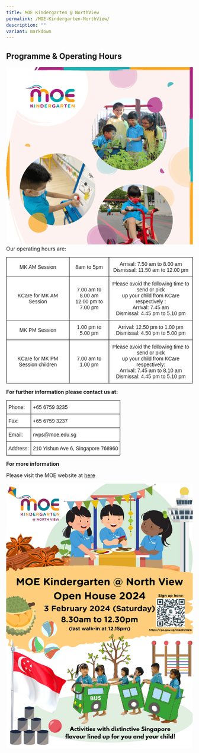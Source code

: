 ```yaml
---
title: MOE Kindergarten @ NorthView
permalink: /MOE-Kindergarten-NorthView/
description: ""
variant: markdown
---
```

## Programme &amp; Operating Hours

![](/images/MOE%20Kindergarten/mk%201st%20page.png)
Our operating hours are:

<style type="text/css">
.tg  {border-collapse:collapse;border-spacing:0;}
.tg td{border-color:black;border-style:solid;border-width:1px;font-family:Arial, sans-serif;font-size:14px;
  overflow:hidden;padding:10px 5px;word-break:normal;}
.tg th{border-color:black;border-style:solid;border-width:1px;font-family:Arial, sans-serif;font-size:14px;
  font-weight:normal;overflow:hidden;padding:10px 5px;word-break:normal;}
.tg .tg-f4yw{background-color:#FFF;text-align:center;vertical-align:middle}
</style>
<table class="tg">
<thead>
  <tr>
    <th class="tg-f4yw">MK AM Session</th>
    <th class="tg-f4yw">8am to 5pm</th>
    <th class="tg-f4yw">Arrival: 7.50 am to 8.00 am<br> Dismissal: 11.50 am to 12.00 pm</th>
  </tr>
</thead>
<tbody>
  <tr>
    <td class="tg-f4yw">KCare for MK AM Session</td>
    <td class="tg-f4yw">7.00 am to 8.00 am<br>12.00 pm to 7.00 pm<br></td>
    <td class="tg-f4yw"> Please avoid the following time to send or pick <br>up your child from KCare respectively :<br>Arrival: 7.45 am<br>Dismissal: 4.45 pm to 5.10 pm<br></td>
  </tr>
  <tr>
    <td class="tg-f4yw">MK PM Session</td>
    <td class="tg-f4yw">1.00 pm to 5.00 pm </td>
    <td class="tg-f4yw"> Arrival: 12.50 pm to 1.00 pm<br>Dismissal: 4.50 pm to 5.00 pm<br></td>
  </tr>
  <tr>
    <td class="tg-f4yw"> KCare for MK PM Session children</td>
    <td class="tg-f4yw">7.00 am to 1.00 pm<br> </td>
    <td class="tg-f4yw">Please avoid the following time to send or pick <br> up your child from KCare respectively:<br>Arrival: 7.45 am to 8.10 am<br>Dismissal: 4.45 pm to 5.10 pm</td>
  </tr>
</tbody>
</table>

**For further information please contact us at:**

<style type="text/css">
.tg  {border-collapse:collapse;border-spacing:0;}
.tg td{border-color:black;border-style:solid;border-width:1px;font-family:Arial, sans-serif;font-size:14px;
  overflow:hidden;padding:10px 5px;word-break:normal;}
.tg th{border-color:black;border-style:solid;border-width:1px;font-family:Arial, sans-serif;font-size:14px;
  font-weight:normal;overflow:hidden;padding:10px 5px;word-break:normal;}
.tg .tg-zr06{background-color:#FFF;text-align:left;vertical-align:middle}
</style>
<table class="tg">
<thead>
  <tr>
    <th class="tg-zr06">Phone:</th>
    <th class="tg-zr06">+65 6759 3235</th>
  </tr>
</thead>
<tbody>
  <tr>
    <td class="tg-zr06">Fax:</td>
    <td class="tg-zr06">+65 6759 3237</td>
  </tr>
  <tr>
    <td class="tg-zr06">Email:</td>
    <td class="tg-zr06">nvps@moe.edu.sg</td>
  </tr>
  <tr>
    <td class="tg-zr06">Address:</td>
    <td class="tg-zr06">210 Yishun Ave 6, Singapore 768960</td>
  </tr>
</tbody>
</table>

**For more information**

Please visit the MOE website at&nbsp;[here](https://www.moe.gov.sg/preschool/moe-kindergarten)

![](/images/MOE%20Kindergarten/MK_Open_House_Poster_2024.png)
